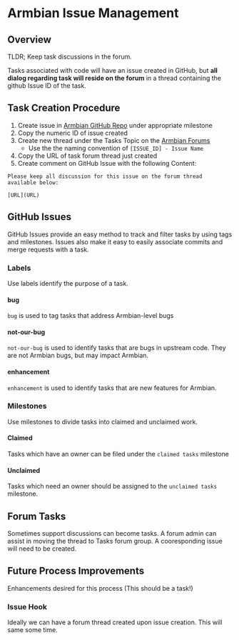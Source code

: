 # Armbian Issue Management #

## Overview ##
TLDR; Keep task discussions in the forum.

Tasks associated with code will have an issue created in GitHub, but **all dialog regarding task will reside on the forum** in a thread containing the github Issue ID of the task.


## Task Creation Procedure ##

1. Create issue in [Armbian GitHub Repo](https://github.com/igorpecovnik/lib/issues) under appropriate milestone
1. Copy the numeric ID of issue created
1. Create new thread under the Tasks Topic on the [Armbian Forums](http://forum.armbian.com/index.php/forum/14-tasks/)
    - Use the the naming convention of `[ISSUE_ID] - Issue Name`
1. Copy the URL of task forum thread just created
1. Create comment on GitHub Issue with the following Content:

```
Please keep all discussion for this issue on the forum thread available below:

[URL](URL)

```

## GitHub Issues ##

GitHub Issues provide an easy method to track and filter tasks by using tags and milestones.  Issues also make it easy to easily associate commits and merge requests with a task.  

### Labels ###

Use labels identify the purpose of a task.

#### bug ####

`bug` is used to tag tasks that address Armbian-level bugs

#### not-our-bug ####

`not-our-bug` is used to identify tasks that are bugs in upstream code.  They are not Armbian bugs, but may impact Armbian.

#### enhancement ####

`enhancement` is used to identify tasks that are new features for Armbian.

### Milestones ###

Use milestones to divide tasks into claimed and unclaimed work.

#### Claimed ####

Tasks which have an owner can be filed under the `claimed tasks` milestone

#### Unclaimed ####

Tasks which need an owner should be assigned to the `unclaimed tasks` milestone.

## Forum Tasks ##

Sometimes support discussions can become tasks.   A forum admin can assist in moving the thread to Tasks forum group.  A cooresponding issue will need to be created.

## Future Process Improvements ##

Enhancements desired for this process \(This should be a task!\)

### Issue Hook ###

Ideally we can have a forum thread created upon issue creation.  This will same some time.
